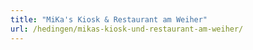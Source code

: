 ```yaml
---
title: "MiKa's Kiosk & Restaurant am Weiher"
url: /hedingen/mikas-kiosk-und-restaurant-am-weiher/
---
```


